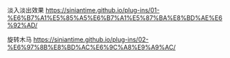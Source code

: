 淡入淡出效果
https://siniantime.github.io/plug-ins/01-%E6%B7%A1%E5%85%A5%E6%B7%A1%E5%87%BA%E8%BD%AE%E6%92%AD/

旋转木马
https://siniantime.github.io/plug-ins/02-%E6%97%8B%E8%BD%AC%E6%9C%A8%E9%A9%AC/
